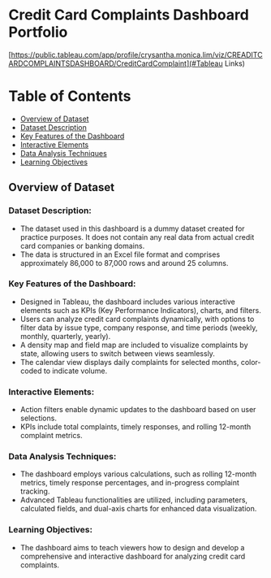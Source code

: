 # Credit Card Complaints Dashboard Portfolio
[https://public.tableau.com/app/profile/crysantha.monica.lim/viz/CREADITCARDCOMPLAINTSDASHBOARD/CreditCardComplaint](#Tableau Links)

# Table of Contents
- [Overview of Dataset](#overview-of-dataset)
- [Dataset Description](#dataset-description)
- [Key Features of the Dashboard](#key-features-of-the-dashboard)
- [Interactive Elements](#interactive-elements)
- [Data Analysis Techniques](#data-analysis-techniques)
- [Learning Objectives](#learning-objectives)

## Overview of Dataset

### Dataset Description:
- The dataset used in this dashboard is a dummy dataset created for practice purposes. It does not contain any real data from actual credit card companies or banking domains.
- The data is structured in an Excel file format and comprises approximately 86,000 to 87,000 rows and around 25 columns.

### Key Features of the Dashboard:
- Designed in Tableau, the dashboard includes various interactive elements such as KPIs (Key Performance Indicators), charts, and filters.
- Users can analyze credit card complaints dynamically, with options to filter data by issue type, company response, and time periods (weekly, monthly, quarterly, yearly).
- A density map and field map are included to visualize complaints by state, allowing users to switch between views seamlessly.
- The calendar view displays daily complaints for selected months, color-coded to indicate volume.

### Interactive Elements:
- Action filters enable dynamic updates to the dashboard based on user selections.
- KPIs include total complaints, timely responses, and rolling 12-month complaint metrics.

### Data Analysis Techniques:
- The dashboard employs various calculations, such as rolling 12-month metrics, timely response percentages, and in-progress complaint tracking.
- Advanced Tableau functionalities are utilized, including parameters, calculated fields, and dual-axis charts for enhanced data visualization.

### Learning Objectives:
- The dashboard aims to teach viewers how to design and develop a comprehensive and interactive dashboard for analyzing credit card complaints.
